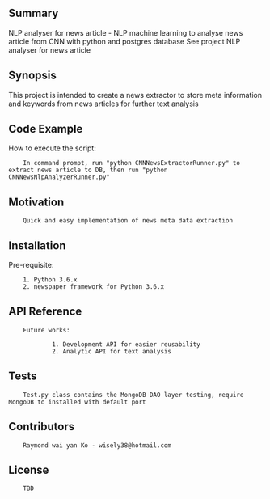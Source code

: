 ## Summary

NLP analyser for news article - NLP machine learning to analyse news article from CNN with python and postgres database
See project NLP analyser for news article

## Synopsis

This project is intended to create a news extractor to store meta information and keywords from news articles for further text analysis

## Code Example

How to execute the script:

        In command prompt, run "python CNNNewsExtractorRunner.py" to extract news article to DB, then run "python CNNNewsNlpAnalyzerRunner.py" 

## Motivation

        Quick and easy implementation of news meta data extraction

## Installation

Pre-requisite:

        1. Python 3.6.x
        2. newspaper framework for Python 3.6.x

## API Reference

        Future works:

                1. Development API for easier reusability
                2. Analytic API for text analysis

## Tests

        Test.py class contains the MongoDB DAO layer testing, require MongoDB to installed with default port

## Contributors

        Raymond wai yan Ko - wisely38@hotmail.com

## License

        TBD
